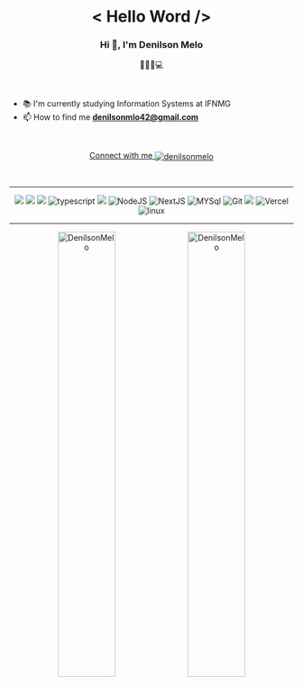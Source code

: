<h1 align="center">< Hello Word /> </h1>

<h3 align="center">Hi 👋, I'm Denilson Melo</h3>
<p align="center">👩🏽‍💻💻</p>

<br>

- 📚 I'm currently studying Information Systems at IFNMG
- 📫 How to find me **denilsonmlo42@gmail.com**

<br>
 
<p align="center">
<a href="https://linkedin.com/in/denilsonmelo" target="blank">Connect with me  <img align="center" src="https://img.shields.io/badge/LinkedIn-0077B5?style=for-the-badge&logo=linkedin&logoColor=white" alt="denilsonmelo" height="" width="" /></a>
</p>
<br>

---

<p align="center">
<img src="https://img.shields.io/badge/HTML5-E34F26?style=for-the-badge&logo=html5&logoColor=white"> <img src="https://img.shields.io/badge/CSS3-1572B6?style=for-the-badge&logo=css3&logoColor=white"> <img src="https://img.shields.io/badge/JavaScript-F7DF1E?style=for-the-badge&logo=javascript&logoColor=black"> <img alt="typescript" src="https://img.shields.io/badge/TypeScript-007ACC?style=for-the-badge&logo=typescript&logoColor=white">
<img src="https://img.shields.io/badge/React-20232A?style=for-the-badge&logo=react&logoColor=61DAFB"> <img alt="NodeJS" src="https://img.shields.io/badge/node.js%20-%2343853D.svg?&style=for-the-badge&logo=node.js&logoColor=white" /> <img alt="NextJS" src="https://img.shields.io/badge/next.js-000000?style=for-the-badge&logo=next.js&logoColor=white" > <img alt="MYSql" src="https://img.shields.io/badge/MySQL-00000F?style=for-the-badge&logo=mysql&logoColor=white"> <img alt="Git" src="https://img.shields.io/badge/git%20-%23F05033.svg?&style=for-the-badge&logo=git&logoColor=white"/>   <img src="https://img.shields.io/badge/GitHub-100000?style=for-the-badge&logo=github&logoColor=white">   <img alt="Vercel" src="https://img.shields.io/badge/vercel%20-%23000000.svg?&style=for-the-badge&logo=vercel&logoColor=white"/> 
<img alt="linux" src="https://img.shields.io/badge/Linux-FCC624?style=for-the-badge&logo=linux&logoColor=black">

</p>

---

<p align="center">
<img src="https://github-readme-stats.vercel.app/api?username=DenilsonMelo&show_icons=true&theme=great-gatsby" alt="DenilsonMelo" width="45%" />
<img src="https://github-readme-streak-stats.herokuapp.com/?user=denilsonmelo&theme=highcontrast" alt="DenilsonMelo" width="45%"/>
</p>

